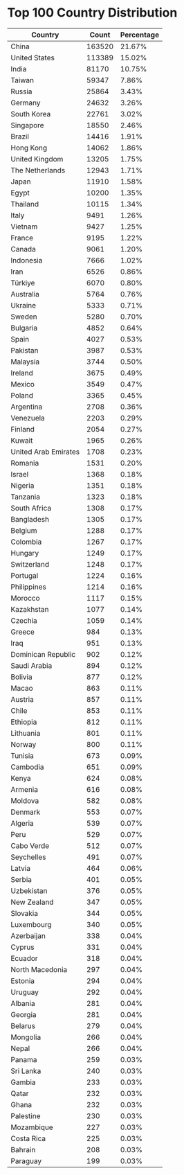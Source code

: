 # Top 100 Country Distribution
| Country | Count | Percentage |
|----|----|----|
| China | 163520 | 21.67% |
| United States | 113389 | 15.02% |
| India | 81170 | 10.75% |
| Taiwan | 59347 | 7.86% |
| Russia | 25864 | 3.43% |
| Germany | 24632 | 3.26% |
| South Korea | 22761 | 3.02% |
| Singapore | 18550 | 2.46% |
| Brazil | 14416 | 1.91% |
| Hong Kong | 14062 | 1.86% |
| United Kingdom | 13205 | 1.75% |
| The Netherlands | 12943 | 1.71% |
| Japan | 11910 | 1.58% |
| Egypt | 10200 | 1.35% |
| Thailand | 10115 | 1.34% |
| Italy | 9491 | 1.26% |
| Vietnam | 9427 | 1.25% |
| France | 9195 | 1.22% |
| Canada | 9061 | 1.20% |
| Indonesia | 7666 | 1.02% |
| Iran | 6526 | 0.86% |
| Türkiye | 6070 | 0.80% |
| Australia | 5764 | 0.76% |
| Ukraine | 5333 | 0.71% |
| Sweden | 5280 | 0.70% |
| Bulgaria | 4852 | 0.64% |
| Spain | 4027 | 0.53% |
| Pakistan | 3987 | 0.53% |
| Malaysia | 3744 | 0.50% |
| Ireland | 3675 | 0.49% |
| Mexico | 3549 | 0.47% |
| Poland | 3365 | 0.45% |
| Argentina | 2708 | 0.36% |
| Venezuela | 2203 | 0.29% |
| Finland | 2054 | 0.27% |
| Kuwait | 1965 | 0.26% |
| United Arab Emirates | 1708 | 0.23% |
| Romania | 1531 | 0.20% |
| Israel | 1368 | 0.18% |
| Nigeria | 1351 | 0.18% |
| Tanzania | 1323 | 0.18% |
| South Africa | 1308 | 0.17% |
| Bangladesh | 1305 | 0.17% |
| Belgium | 1288 | 0.17% |
| Colombia | 1267 | 0.17% |
| Hungary | 1249 | 0.17% |
| Switzerland | 1248 | 0.17% |
| Portugal | 1224 | 0.16% |
| Philippines | 1214 | 0.16% |
| Morocco | 1117 | 0.15% |
| Kazakhstan | 1077 | 0.14% |
| Czechia | 1059 | 0.14% |
| Greece | 984 | 0.13% |
| Iraq | 951 | 0.13% |
| Dominican Republic | 902 | 0.12% |
| Saudi Arabia | 894 | 0.12% |
| Bolivia | 877 | 0.12% |
| Macao | 863 | 0.11% |
| Austria | 857 | 0.11% |
| Chile | 853 | 0.11% |
| Ethiopia | 812 | 0.11% |
| Lithuania | 801 | 0.11% |
| Norway | 800 | 0.11% |
| Tunisia | 673 | 0.09% |
| Cambodia | 651 | 0.09% |
| Kenya | 624 | 0.08% |
| Armenia | 616 | 0.08% |
| Moldova | 582 | 0.08% |
| Denmark | 553 | 0.07% |
| Algeria | 539 | 0.07% |
| Peru | 529 | 0.07% |
| Cabo Verde | 512 | 0.07% |
| Seychelles | 491 | 0.07% |
| Latvia | 464 | 0.06% |
| Serbia | 401 | 0.05% |
| Uzbekistan | 376 | 0.05% |
| New Zealand | 347 | 0.05% |
| Slovakia | 344 | 0.05% |
| Luxembourg | 340 | 0.05% |
| Azerbaijan | 338 | 0.04% |
| Cyprus | 331 | 0.04% |
| Ecuador | 318 | 0.04% |
| North Macedonia | 297 | 0.04% |
| Estonia | 294 | 0.04% |
| Uruguay | 292 | 0.04% |
| Albania | 281 | 0.04% |
| Georgia | 281 | 0.04% |
| Belarus | 279 | 0.04% |
| Mongolia | 266 | 0.04% |
| Nepal | 266 | 0.04% |
| Panama | 259 | 0.03% |
| Sri Lanka | 240 | 0.03% |
| Gambia | 233 | 0.03% |
| Qatar | 232 | 0.03% |
| Ghana | 232 | 0.03% |
| Palestine | 230 | 0.03% |
| Mozambique | 227 | 0.03% |
| Costa Rica | 225 | 0.03% |
| Bahrain | 208 | 0.03% |
| Paraguay | 199 | 0.03% |
